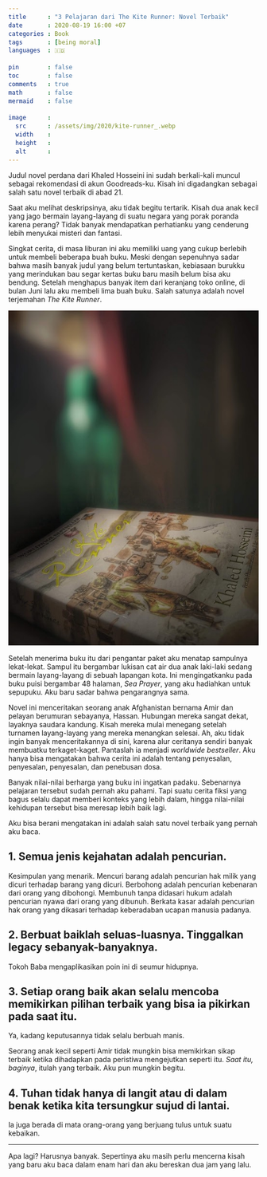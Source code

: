 ```yaml
---
title      : "3 Pelajaran dari The Kite Runner: Novel Terbaik"
date       : 2020-08-19 16:00 +07
categories : Book
tags       : [being moral]
languages  : 🇮🇩

pin        : false
toc        : false
comments   : true
math       : false
mermaid    : false

image      :
  src      : /assets/img/2020/kite-runner_.webp
  width    : 
  height   : 
  alt      : 
---
```


Judul novel perdana dari Khaled Hosseini ini sudah berkali-kali muncul sebagai rekomendasi di akun Goodreads-ku. Kisah ini digadangkan sebagai salah satu novel terbaik di abad 21.

Saat aku melihat deskripsinya, aku tidak begitu tertarik. Kisah dua anak kecil yang jago bermain layang-layang di suatu negara yang porak poranda karena perang? Tidak banyak mendapatkan perhatianku yang cenderung lebih menyukai misteri dan fantasi.

Singkat cerita, di masa liburan ini aku memiliki uang yang cukup berlebih untuk membeli beberapa buah buku. Meski dengan sepenuhnya sadar bahwa masih banyak judul yang belum tertuntaskan, kebiasaan burukku yang merindukan bau segar kertas buku baru masih belum bisa aku bendung. Setelah menghapus banyak item dari keranjang toko online, di bulan Juni lalu aku membeli lima buah buku. Salah satunya adalah novel terjemahan _The Kite Runner_.

![Buku The Kite Runner](/assets/img/2020/the-kite-runner.jpeg)

Setelah menerima buku itu dari pengantar paket aku menatap sampulnya lekat-lekat. Sampul itu bergambar lukisan cat air dua anak laki-laki sedang bermain layang-layang di sebuah lapangan kota. Ini mengingatkanku pada buku puisi bergambar 48 halaman, _Sea Prayer_, yang aku hadiahkan untuk sepupuku. Aku baru sadar bahwa pengarangnya sama.

Novel ini menceritakan seorang anak Afghanistan bernama Amir dan pelayan berumuran sebayanya, Hassan. Hubungan mereka sangat dekat, layaknya saudara kandung. Kisah mereka mulai menegang setelah turnamen layang-layang yang mereka menangkan selesai. Ah, aku tidak ingin banyak menceritakannya di sini, karena alur ceritanya sendiri banyak membuatku terkaget-kaget. Pantaslah ia menjadi _worldwide bestseller_. Aku hanya bisa mengatakan bahwa cerita ini adalah tentang penyesalan, penyesalan, penyesalan, dan penebusan dosa.

Banyak nilai-nilai berharga yang buku ini ingatkan padaku. Sebenarnya pelajaran tersebut sudah pernah aku pahami. Tapi suatu cerita fiksi yang bagus selalu dapat memberi konteks yang lebih dalam, hingga nilai-nilai kehidupan tersebut bisa meresap lebih baik lagi.

Aku bisa berani mengatakan ini adalah salah satu novel terbaik yang pernah aku baca.

## 1. Semua jenis kejahatan adalah pencurian.

Kesimpulan yang menarik. Mencuri barang adalah pencurian hak milik yang dicuri terhadap barang yang dicuri. Berbohong adalah pencurian kebenaran dari orang yang dibohongi. Membunuh tanpa didasari hukum adalah pencurian nyawa dari orang yang dibunuh. Berkata kasar adalah pencurian hak orang yang dikasari terhadap keberadaban ucapan manusia padanya.

## 2. Berbuat baiklah seluas-luasnya. Tinggalkan legacy sebanyak-banyaknya.

Tokoh Baba mengaplikasikan poin ini di seumur hidupnya.

## 3. Setiap orang baik akan selalu mencoba memikirkan pilihan terbaik yang bisa ia pikirkan pada saat itu.

Ya, kadang keputusannya tidak selalu berbuah manis.

Seorang anak kecil seperti Amir tidak mungkin bisa memikirkan sikap terbaik ketika dihadapkan pada peristiwa mengejutkan seperti itu. _Saat itu, baginya_, itulah yang terbaik. Aku pun mungkin begitu.

## 4. Tuhan tidak hanya di langit atau di dalam benak ketika kita tersungkur sujud di lantai.

Ia juga berada di mata orang-orang yang berjuang tulus untuk suatu kebaikan.

---

Apa lagi? Harusnya banyak. Sepertinya aku masih perlu mencerna kisah yang baru aku baca dalam enam hari dan aku bereskan dua jam yang lalu.